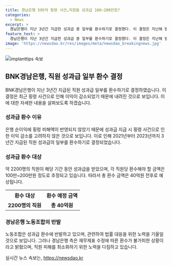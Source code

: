 ```yaml
---
title: 경남은행 595억 횡령 사건…직원들 성과급 100~200만원?
categories:
  - News
excerpt: >
  경남은행이 지난 3년간 지급한 성과급 중 일부를 환수하기로 결정했다. 이 결정은 지난해 발생한 수백억원대 직원 횡령 사건으로 인해 내렸으며, 이에 따라 2200명의 직원들이 각자 100만~200만원을 환수해야 한다. 경남은행은 금감원의 수정 재무제표 감리가 완료되면 환수 절차에 들어갈 예정이지만, 이에 대해 노동조합은 반발하고 있다. 경남은행은 직원들의 피해를 최소화하기 위해 노력하고 있다고 전했다.
feature_text: >
  경남은행이 지난 3년간 지급한 성과급 중 일부를 환수하기로 결정했다. 이 결정은 지난해 발생한 수백억원대 직원 횡령 사건으로 인해 내렸으며, 이에 따라 2200명의 직원들이 각자 100만~200만원을 환수해야 한다. 경남은행은 금감원의 수정 재무제표 감리가 완료되면 환수 절차에 들어갈 예정이지만, 이에 대해 노동조합은 반발하고 있다. 경남은행은 직원들의 피해를 최소화하기 위해 노력하고 있다고 전했다.
image: 'https://newsdao.kr/res/images/meta/newsdao_breakingnews.jpg'
---
```


<p><img src="https://newsdao.kr/res/images/meta/newsdao_breakingnews.jpg" alt="implanttips 속보" /></p>

<h2 data-ke-size="size26">BNK경남은행, 직원 성과급 일부 환수 결정</h2>

<p data-ke-size="size16">BNK경남은행이 지난 3년간 지급된 직원 성과급 일부를 환수하기로 결정하였습니다. 이 결정은 최근 횡령 사건으로 인해 이익이 감소되었기 때문에 내려진 것으로 보입니다. 이에 대한 자세한 내용을 살펴보도록 하겠습니다.</p>

<h3>성과급 환수 이유</h3>

<p data-ke-size="size16">은행 순이익에 횡령 피해액이 반영되지 않았기 때문에 성과급 지급 시 횡령 사건으로 인한 이익 감소를 고려하지 않은 것으로 보입니다. 이로 인해 2021년부터 2023년까지 3년간 지급된 직원 성과급의 일부를 환수하기로 결정되었습니다.</p>

<h3>성과급 환수 대상</h3>

<p data-ke-size="size16">약 2200명의 직원이 해당 기간 동안 성과급을 받았으며, 각 직원당 환수해야 할 금액은 100만~200만원 정도로 추정되고 있습니다. 따라서 총 환수 금액은 40억원 전후로 예상됩니다.</p>

<table>
    <tr>
        <th>환수 대상</th>
        <th>환수 예정 금액</th>
    </tr>
    <tr>
        <td style="text-align: center; height: 17px;"><b>2200명의 직원</b></td>
        <td style="text-align: center; height: 17px;"><b>총 40억원</b></td>
    </tr>
</table>

<h3>경남은행 노동조합의 반발</h3>

<p data-ke-size="size16">노동조합은 성과급 환수에 반발하고 있으며, 관련하여 법률 대응을 위한 노력을 기울일 것으로 보입니다. 그러나 경남은행 측은 재무제표 수정에 따른 환수가 불가피한 상황이라고 밝혔으며, 직원 피해를 최소화하기 위한 노력을 다짐하고 있습니다.</p>
실시간 뉴스 속보는, <a href="https://newsdao.kr" rel="dofollow">https://newsdao.kr</a>


